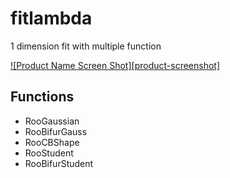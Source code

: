 # fitlambda
1 dimension fit with multiple function

[![Product Name Screen Shot][product-screenshot]](https://github.com/LiangLiu212/fitlambda/blob/main/example.png)

## Functions

* RooGaussian
* RooBifurGauss
* RooCBShape
* RooStudent
* RooBifurStudent
